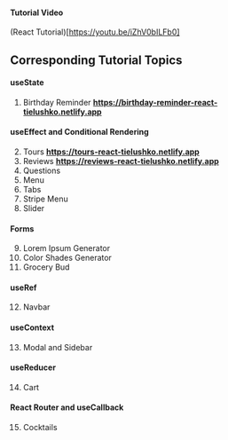 #### Tutorial Video

(React Tutorial)[https://youtu.be/iZhV0bILFb0]

## Corresponding Tutorial Topics

#### useState

1. Birthday Reminder **https://birthday-reminder-react-tielushko.netlify.app**

#### useEffect and Conditional Rendering

2. Tours **https://tours-react-tielushko.netlify.app**
3. Reviews **https://reviews-react-tielushko.netlify.app**
4. Questions
5. Menu
6. Tabs
7. Stripe Menu
8. Slider

#### Forms

9. Lorem Ipsum Generator
10. Color Shades Generator
11. Grocery Bud

#### useRef

12. Navbar

#### useContext

13. Modal and Sidebar

#### useReducer

14. Cart

#### React Router and useCallback

15. Cocktails
